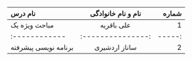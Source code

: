 | نام درس  | نام و نام خانوادگی  | شماره |
| :------------ |:---------------:| -----:|
| مباحث ویژه یک      | علی باقریه | 1 |
| :------------ |:---------------:| -----:|
| برنامه نویسی پیشرفته      | ساناز اردشیری | 2 |

